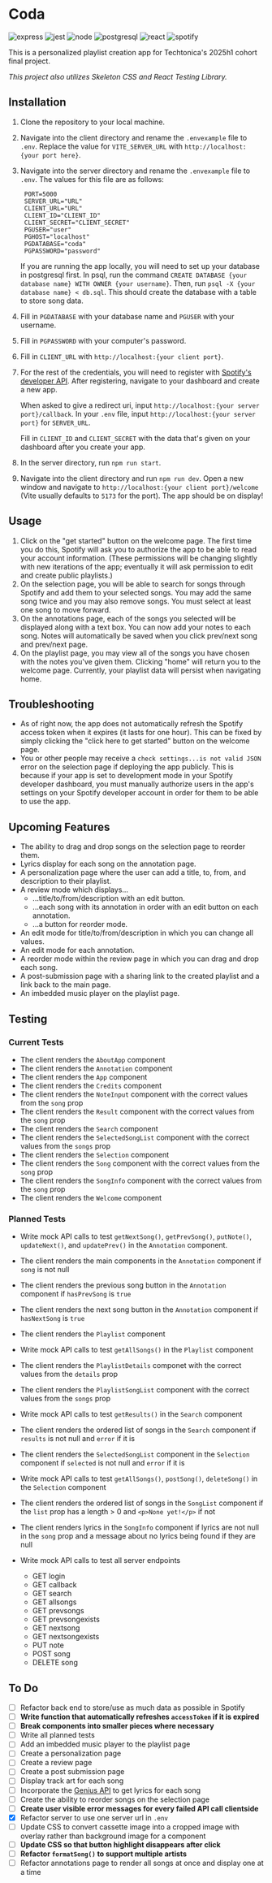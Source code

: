 # Coda

![express](https://img.shields.io/badge/Express%20js-000000?style=for-the-badge&logo=express&logoColor=white) ![jest](https://img.shields.io/badge/Jest-C21325?style=for-the-badge&logo=jest&logoColor=white) ![node](https://img.shields.io/badge/Node%20js-339933?style=for-the-badge&logo=nodedotjs&logoColor=white) ![postgresql](https://img.shields.io/badge/PostgreSQL-green?style=for-the-badge) ![react](https://img.shields.io/badge/React-20232A?style=for-the-badge&logo=react&logoColor=61DAFB) ![spotify](https://img.shields.io/badge/Spotify-1ED760?&style=for-the-badge&logo=spotify&logoColor=white)

This is a personalized playlist creation app for Techtonica's 2025h1 cohort final project.

_This project also utilizes Skeleton CSS and React Testing Library._

## Installation

1. Clone the repository to your local machine.
2. Navigate into the client directory and rename the `.envexample` file to `.env`. Replace the value for `VITE_SERVER_URL` with `http://localhost:{your port here}`.
3. Navigate into the server directory and rename the `.envexample` file to `.env`. The values for this file are as follows:

   ```
    PORT=5000
    SERVER_URL="URL"
    CLIENT_URL="URL"
    CLIENT_ID="CLIENT_ID"
    CLIENT_SECRET="CLIENT_SECRET"
    PGUSER="user"
    PGHOST="localhost"
    PGDATABASE="coda"
    PGPASSWORD="password"
   ```

   If you are running the app locally, you will need to set up your database in postgresql first. In psql, run the command `CREATE DATABASE {your database name} WITH OWNER {your username}`. Then, run `psql -X {your database name} < db.sql`. This should create the database with a table to store song data.

4. Fill in `PGDATABASE` with your database name and `PGUSER` with your username.
5. Fill in `PGPASSWORD` with your computer's password.
6. Fill in `CLIENT_URL` with `http://localhost:{your client port}`.
7. For the rest of the credentials, you will need to register with [Spotify's developer API](https://developer.spotify.com). After registering, navigate to your dashboard and create a new app.

   When asked to give a redirect uri, input `http://localhost:{your server port}/callback`. In your `.env` file, input `http://localhost:{your server port}` for `SERVER_URL`.

   Fill in `CLIENT_ID` and `CLIENT_SECRET` with the data that's given on your dashboard after you create your app.

8. In the server directory, run `npm run start`.
9. Navigate into the client directory and run `npm run dev`. Open a new window and navigate to `http://localhost:{your client port}/welcome` (Vite usually defaults to `5173` for the port). The app should be on display!

## Usage

1. Click on the "get started" button on the welcome page. The first time you do this, Spotify will ask you to authorize the app to be able to read your account information. (These permissions will be changing slightly with new iterations of the app; eventually it will ask permission to edit and create public playlists.)
2. On the selection page, you will be able to search for songs through Spotify and add them to your selected songs. You may add the same song twice and you may also remove songs. You must select at least one song to move forward.
3. On the annotations page, each of the songs you selected will be displayed along with a text box. You can now add your notes to each song. Notes will automatically be saved when you click prev/next song and prev/next page.
4. On the playlist page, you may view all of the songs you have chosen with the notes you've given them. Clicking "home" will return you to the welcome page. Currently, your playlist data will persist when navigating home.

## Troubleshooting

- As of right now, the app does not automatically refresh the Spotify access token when it expires (it lasts for one hour). This can be fixed by simply clicking the "click here to get started" button on the welcome page.
- You or other people may receive a `check settings...is not valid JSON` error on the selection page if deploying the app publicly. This is because if your app is set to development mode in your Spotify developer dashboard, you must manually authorize users in the app's settings on your Spotify developer account in order for them to be able to use the app.

## Upcoming Features

- The ability to drag and drop songs on the selection page to reorder them.
- Lyrics display for each song on the annotation page.
- A personalization page where the user can add a title, to, from, and description to their playlist.
- A review mode which displays...
  - ...title/to/from/description with an edit button.
  - ...each song with its annotation in order with an edit button on each annotation.
  - ...a button for reorder mode.
- An edit mode for title/to/from/description in which you can change all values.
- An edit mode for each annotation.
- A reorder mode within the review page in which you can drag and drop each song.
- A post-submission page with a sharing link to the created playlist and a link back to the main page.
- An imbedded music player on the playlist page.

## Testing

### Current Tests

- The client renders the `AboutApp` component
- The client renders the `Annotation` component
- The client renders the `App` component
- The client renders the `Credits` component
- The client renders the `NoteInput` component with the correct values from the `song` prop
- The client renders the `Result` component with the correct values from the `song` prop
- The client renders the `Search` component
- The client renders the `SelectedSongList` component with the correct values from the `songs` prop
- The client renders the `Selection` component
- The client renders the `Song` component with the correct values from the `song` prop
- The client renders the `SongInfo` component with the correct values from the `song` prop
- The client renders the `Welcome` component

### Planned Tests

- Write mock API calls to test `getNextSong()`, `getPrevSong()`, `putNote()`, `updateNext()`, and `updatePrev()` in the `Annotation` component.
- The client renders the main components in the `Annotation` component if `song` is not null
- The client renders the previous song button in the `Annotation` component if `hasPrevSong` is `true`
- The client renders the next song button in the `Annotation` component if `hasNextSong` is `true`
- The client renders the `Playlist` component
- Write mock API calls to test `getAllSongs()` in the `Playlist` component
- The client renders the `PlaylistDetails` componet with the correct values from the `details` prop
- The client renders the `PlaylistSongList` component with the correct values from the `songs` prop
- Write mock API calls to test `getResults()` in the `Search` component
- The client renders the ordered list of songs in the `Search` component if `results` is not null and `error` if it is
- The client renders the `SelectedSongList` component in the `Selection` component if `selected` is not null and `error` if it is
- Write mock API calls to test `getAllSongs()`, `postSong()`, `deleteSong()` in the `Selection` component
- The client renders the ordered list of songs in the `SongList` component if the `list` prop has a length > 0 and `<p>None yet!</p>` if not
- The client renders lyrics in the `SongInfo` component if lyrics are not null in the `song` prop and a message about no lyrics being found if they are null

- Write mock API calls to test all server endpoints
  - GET login
  - GET callback
  - GET search
  - GET allsongs
  - GET prevsongs
  - GET prevsongexists
  - GET nextsong
  - GET nextsongexists
  - PUT note
  - POST song
  - DELETE song

## To Do

- [ ] Refactor back end to store/use as much data as possible in Spotify
- [ ] **Write function that automatically refreshes `accessToken` if it is expired**
- [ ] **Break components into smaller pieces where necessary**
- [ ] Write all planned tests
- [ ] Add an imbedded music player to the playlist page
- [ ] Create a personalization page
- [ ] Create a review page
- [ ] Create a post submission page
- [ ] Display track art for each song
- [ ] Incorporate the [Genius API](https://docs.genius.com) to get lyrics for each song
- [ ] Create the ability to reorder songs on the selection page
- [ ] **Create user visible error messages for every failed API call clientside**
- [x] Refactor server to use one server url in `.env`
- [ ] Update CSS to convert cassette image into a cropped image with overlay rather than background image for a component
- [ ] **Update CSS so that button highlight disappears after click**
- [ ] **Refactor `formatSong()` to support multiple artists**
- [ ] Refactor annotations page to render all songs at once and display one at a time
